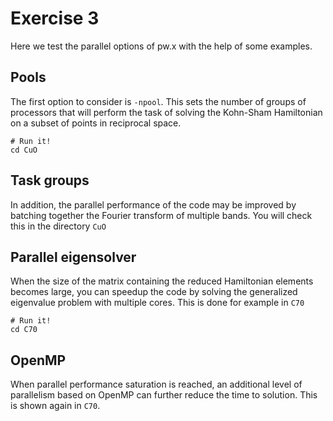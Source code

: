 # Exercise 3

Here we test the parallel options of pw.x with the help of some examples.

## Pools

The first option to consider is `-npool`. This sets the number of groups of processors that will perform the task of solving the Kohn-Sham Hamiltonian on a subset of points in reciprocal space.

    # Run it!
    cd CuO

## Task groups

In addition, the parallel performance of the code may be improved by batching together the Fourier transform of multiple bands.
You will check this in the directory `CuO`

## Parallel eigensolver

When the size of the matrix containing the reduced Hamiltonian elements becomes large, you can speedup the code by solving the generalized eigenvalue problem with multiple cores.
This is done for example in `C70`

    # Run it!
    cd C70

## OpenMP

When parallel performance saturation is reached, an additional level of parallelism based on OpenMP can further reduce the time to solution.
This is shown again in `C70`.

